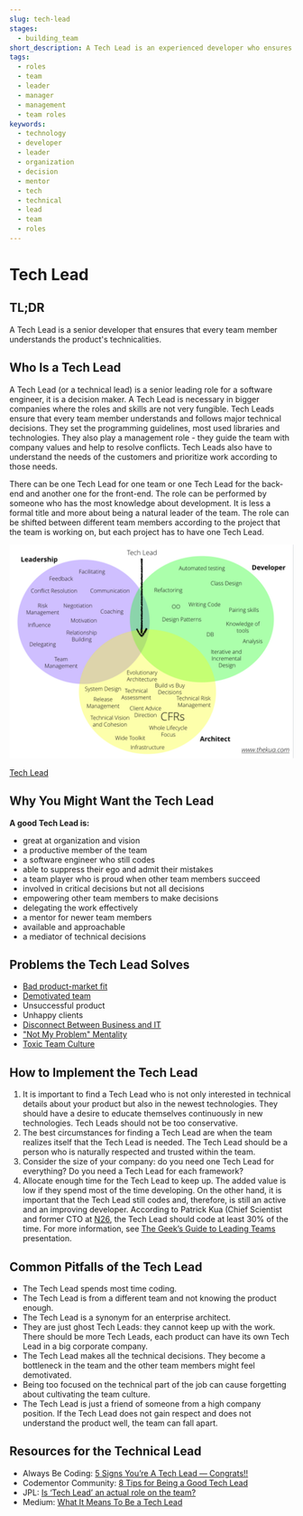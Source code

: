 ```yaml
---
slug: tech-lead
stages:
  - building_team
short_description: A Tech Lead is an experienced developer who ensures that team members follow major technical decision. It should be a person with a desire to learn and share new concepts and technologies.
tags:
  - roles
  - team
  - leader
  - manager
  - management
  - team roles
keywords:
  - technology
  - developer
  - leader
  - organization
  - decision
  - mentor
  - tech
  - technical
  - lead
  - team
  - roles
---
```


# Tech Lead

## TL;DR

A Tech Lead is a senior developer that ensures that every team member understands the product's technicalities.

## Who Is a Tech Lead

A Tech Lead (or a technical lead) is a senior leading role for a software engineer, it is a decision maker. A Tech Lead is necessary in bigger companies where the roles and skills are not very fungible. Tech Leads ensure that every team member understands and follows major technical decisions. They set the programming guidelines, most used libraries and technologies. They also play a management role - they guide the team with company values and help to resolve conflicts. Tech Leads also have to understand the needs of the customers and prioritize work according to those needs.

There can be one Tech Lead for one team or one Tech Lead for the back-end and another one for the front-end. The role can be performed by someone who has the most knowledge about development. It is less a formal title and more about being a natural leader of the team. The role can be shifted between different team members according to the project that the team is working on, but each project has to have one Tech Lead.

![Tech Lead](/files/tech_lead.png)

[Tech Lead](https://www.codementor.io/npostolovski/8-tips-for-being-a-good-tech-lead-ke35g7em8/)

## Why You Might Want the Tech Lead

**A good Tech Lead is:**

- great at organization and vision
- a productive member of the team
- a software engineer who still codes
- able to suppress their ego and admit their mistakes
- a team player who is proud when other team members succeed
- involved in critical decisions but not all decisions
- empowering other team members to make decisions
- delegating the work effectively
- a mentor for newer team members
- available and approachable
- a mediator of technical decisions

## Problems the Tech Lead Solves

- [Bad product-market fit](/problems/bad-product-market-fit)
- [Demotivated team](/problems/demotivated-team)
- Unsuccessful product
- Unhappy clients
- [Disconnect Between Business and IT](problems/disconnect-between-business-and-it)
- ["Not My Problem" Mentality](problems/not-my-problem-mentality)
- [Toxic Team Culture](/problems/toxic-team-culture)

## How to Implement the Tech Lead

1. It is important to find a Tech Lead who is not only interested in technical details about your product but also in the newest technologies. They should have a desire to educate themselves continuously in new technologies. Tech Leads should not be too conservative.
2. The best circumstances for finding a Tech Lead are when the team realizes itself that the Tech Lead is needed. The Tech Lead should be a person who is naturally respected and trusted within the team.
3. Consider the size of your company: do you need one Tech Lead for everything? Do you need a Tech Lead for each framework?
4. Allocate enough time for the Tech Lead to keep up. The added value is low if they spend most of the time developing. On the other hand, it is important that the Tech Lead still codes and, therefore, is still an active and an improving developer. According to Patrick Kua (Chief Scientist and former CTO at [N26](https://n26.com/en-eu/), the Tech Lead should code at least 30% of the time. For more information, see [The Geek’s Guide to Leading Teams](https://www.slideshare.net/thekua/the-geeks-guide-to-leading-teams) presentation.

## Common Pitfalls of the Tech Lead

- The Tech Lead spends most time coding.
- The Tech Lead is from a different team and not knowing the product enough.
- The Tech Lead is a synonym for an enterprise architect.
- They are just ghost Tech Leads: they cannot keep up with the work. There should be more Tech Leads, each product can have its own Tech Lead in a big corporate company.
- The Tech Lead makes all the technical decisions. They become a bottleneck in the team and the other team members might feel demotivated.
- Being too focused on the technical part of the job can cause forgetting about cultivating the team culture.
- The Tech Lead is just a friend of someone from a high company position. If the Tech Lead does not gain respect and does not understand the product well, the team can fall apart.

## Resources for the Technical Lead

- Always Be Coding: [5 Signs You’re A Tech Lead — Congrats!!](https://abc.danch.me/5-signs-youre-a-tech-lead-congrats-4b89b6b9c071)
- Codementor Community: [8 Tips for Being a Good Tech Lead](https://www.codementor.io/npostolovski/8-tips-for-being-a-good-tech-lead-ke35g7em8)
- JPL: [Is ‘Tech Lead’ an actual role on the team?](https://jp-lambert.me/is-tech-lead-an-actual-role-on-the-team-7c040f2fd29b)
- Medium: [What It Means To Be a Tech Lead](https://medium.com/@weareqdivision/what-it-means-to-be-a-tech-lead-c406f837045d)
